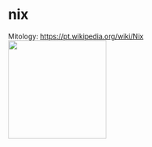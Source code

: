 # nix

Mitology: https://pt.wikipedia.org/wiki/Nix
<br>
<img src="https://upload.wikimedia.org/wikipedia/commons/thumb/e/e3/William-Adolphe_Bouguereau_%281825-1905%29_-_La_Nuit_%281883%29.jpg/304px-William-Adolphe_Bouguereau_%281825-1905%29_-_La_Nuit_%281883%29.jpg" width="200" heigth="200">
<br>
